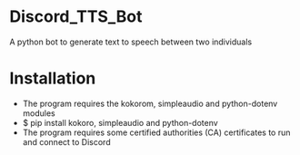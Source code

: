 # Discord_TTS_Bot
A python bot to generate text to speech between two individuals 

# Installation
* The program requires the kokorom, simpleaudio and python-dotenv modules
* $ pip install kokoro, simpleaudio and python-dotenv
* The program requires some certified authorities (CA) certificates to run and connect to Discord
